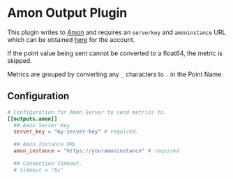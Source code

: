 # Amon Output Plugin

This plugin writes to [Amon](https://www.amon.cx)
and requires an `serverkey` and `amoninstance` URL which can be obtained [here](https://www.amon.cx/docs/monitoring/)
for the account.

If the point value being sent cannot be converted to a float64, the metric is skipped.

Metrics are grouped by converting any `_` characters to `.` in the Point Name.

## Configuration

```toml
# Configuration for Amon Server to send metrics to.
[[outputs.amon]]
  ## Amon Server Key
  server_key = "my-server-key" # required.

  ## Amon Instance URL
  amon_instance = "https://youramoninstance" # required

  ## Connection timeout.
  # timeout = "5s"
```
